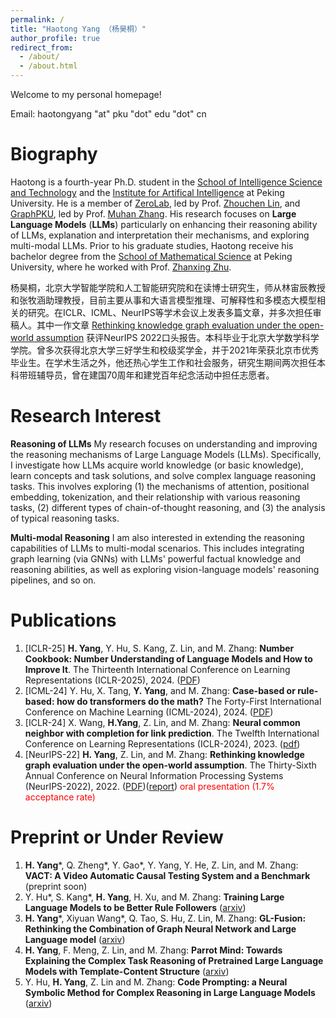 ```yaml
---
permalink: /
title: "Haotong Yang （杨昊桐）"
author_profile: true
redirect_from: 
  - /about/
  - /about.html
---
```



Welcome to my personal homepage!

Email: haotongyang "at" pku "dot" edu "dot" cn

Biography
======
Haotong is a fourth-year Ph.D. student in the [School of Intelligence Science and Technology](https://www.cis.pku.edu.cn/) and the [Institute for Artifical Intelligence](https://www.ai.pku.edu.cn/) at Peking University. He is a member of [ZeroLab](https://zero-lab-pku.github.io/), led by Prof. [Zhouchen Lin](https://zhouchenlin.github.io/), and [GraphPKU](https://www.graphpku.cn/), led by Prof. [Muhan Zhang](https://muhanzhang.github.io/). His research focuses on **Large Language Models** (**LLMs**) particularly on enhancing their reasoning ability of LLMs, explanation and interpretation their mechanisms, and exploring multi-modal LLMs. Prior to his graduate studies, Haotong receive his bachelor degree from the [School of Mathematical Science](https://www.math.pku.edu.cn/index.htm) at Peking University, where he worked with Prof. [Zhanxing Zhu](https://zhanxingzhu.github.io/).

杨昊桐，北京大学智能学院和人工智能研究院和在读博士研究生，师从林宙辰教授和张牧涵助理教授，目前主要从事和大语言模型推理、可解释性和多模态大模型相关的研究。在ICLR、ICML、NeurIPS等学术会议上发表多篇文章，并多次担任审稿人。其中一作文章 [Rethinking knowledge graph evaluation under the open-world assumption](https://proceedings.neurips.cc/paper_files/paper/2022/hash/378226e5df7eded3e401de5c9493143c-Abstract-Conference.html) 获评NeurIPS 2022口头报告。本科毕业于北京大学数学科学学院。曾多次获得北京大学三好学生和校级奖学金，并于2021年荣获北京市优秀毕业生。在学术生活之外，他还热心学生工作和社会服务，研究生期间两次担任本科带班辅导员，曾在建国70周年和建党百年纪念活动中担任志愿者。

Research Interest
======
**Reasoning of LLMs**
My research focuses on understanding and improving the reasoning mechanisms of Large Language Models (LLMs). Specifically, I investigate how LLMs acquire world knowledge (or basic knowledge), learn concepts and task solutions, and solve complex language reasoning tasks. This involves exploring (1) the mechanisms of attention, positional embedding, tokenization, and their relationship with various reasoning tasks, (2) different types of chain-of-thought reasoning, and (3) the analysis of typical reasoning tasks.

**Multi-modal Reasoning**
 I am also interested in extending the reasoning capabilities of LLMs to multi-modal scenarios. This includes integrating graph learning (via GNNs) with LLMs' powerful factual knowledge and reasoning abilities, as well as exploring vision-language models' reasoning pipelines, and so on.


Publications
======
1. [ICLR-25] **H. Yang**, Y. Hu, S. Kang, Z. Lin, and M. Zhang: **Number Cookbook: Number Understanding of Language Models and How to Improve It**. The Thirteenth International Conference on Learning Representations (ICLR-2025), 2024. ([PDF](https://arxiv.org/abs/2411.03766))
2. [ICML-24] Y. Hu, X. Tang, **Y. Yang**, and M. Zhang: **Case-based or rule-based: how do transformers do the math?** The Forty-First International Conference on Machine Learning (ICML-2024), 2024. ([PDF](https://arxiv.org/abs/2402.17709))
3. [ICLR-24] X. Wang, **H.Yang**, Z. Lin, and M. Zhang: **Neural common neighbor with completion for link prediction**. The Twelfth International Conference on Learning Representations (ICLR-2024), 2023. ([pdf](https://arxiv.org/abs/2302.00890))
4. [NeurIPS-22] **H. Yang**, Z. Lin, and M. Zhang: **Rethinking knowledge graph evaluation under the open-world assumption**. The Thirty-Sixth Annual Conference on Neural Information Processing Systems (NeurIPS-2022), 2022. ([PDF](https://proceedings.neurips.cc/paper_files/paper/2022/file/378226e5df7eded3e401de5c9493143c-Paper-Conference.pdf))([report](https://news.pku.edu.cn/jxky/6d9e681f68fd448c9c323188baed7699.htm)) <font color='red'>oral presentation (1.7% acceptance rate)</font>

Preprint or Under Review
======
1. **H. Yang**\*, Q. Zheng\*, Y. Gao\*, Y. Yang, Y. He, Z. Lin, and M. Zhang: **VACT: A Video Automatic Causal Testing System and a Benchmark** (preprint soon)
1. Y. Hu\*, S. Kang\*, **H. Yang**, H. Xu, and M. Zhang: **Training Large Language Models to be Better Rule Followers** ([arxiv](https://arxiv.org/abs/2502.11525))
1. **H. Yang**\*, Xiyuan Wang\*, Q. Tao, S. Hu, Z. Lin, M. Zhang: **GL-Fusion: Rethinking the Combination of Graph Neural Network and Large Language model** ([arxiv](https://arxiv.org/abs/2412.06849))
1. **H. Yang**, F. Meng, Z. Lin, and M. Zhang: **Parrot Mind: Towards Explaining the Complex Task Reasoning of Pretrained Large Language Models with Template-Content Structure** ([arxiv](https://arxiv.org/abs/2310.05452))
2. Y. Hu, **H. Yang**, Z. Lin and M. Zhang: **Code Prompting: a Neural Symbolic Method for Complex Reasoning in Large Language Models** ([arxiv](https://arxiv.org/abs/2305.18507)) 


